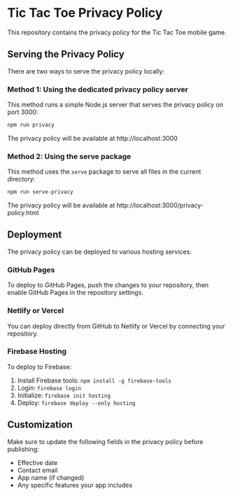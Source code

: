 # Tic Tac Toe Privacy Policy

This repository contains the privacy policy for the Tic Tac Toe mobile game.

## Serving the Privacy Policy

There are two ways to serve the privacy policy locally:

### Method 1: Using the dedicated privacy policy server

This method runs a simple Node.js server that serves the privacy policy on port 3000:

```bash
npm run privacy
```

The privacy policy will be available at http://localhost:3000

### Method 2: Using the serve package 

This method uses the `serve` package to serve all files in the current directory:

```bash
npm run serve-privacy
```

The privacy policy will be available at http://localhost:3000/privacy-policy.html

## Deployment

The privacy policy can be deployed to various hosting services:

### GitHub Pages

To deploy to GitHub Pages, push the changes to your repository, then enable GitHub Pages in the repository settings.

### Netlify or Vercel

You can deploy directly from GitHub to Netlify or Vercel by connecting your repository.

### Firebase Hosting

To deploy to Firebase:

1. Install Firebase tools: `npm install -g firebase-tools`
2. Login: `firebase login`
3. Initialize: `firebase init hosting`
4. Deploy: `firebase deploy --only hosting`

## Customization

Make sure to update the following fields in the privacy policy before publishing:

- Effective date
- Contact email
- App name (if changed)
- Any specific features your app includes 